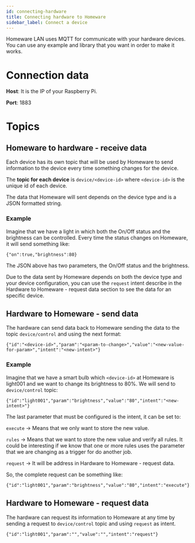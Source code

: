 ```yaml
---
id: connecting-hardware
title: Connecting hardware to Homeware
sidebar_label: Connect a device
---
```


Homeware LAN uses MQTT for communicate with your hardware devices. You can use any example and library that you want in order to make it works.

# Connection data
**Host**: It is the IP of your Raspberry Pi.

**Port**: 1883

# Topics
## Homeware to hardware - receive data

Each device has its own topic that will be used by Homeware to send information to the device every time something changes for the device.

The **topic for each device** is ```device/<device-id>``` where ```<device-id>``` is the unique id of each device.

The data that Homeware will sent depends on the device type and is a JSON formatted string.

### Example
Imagine that we have a light in which both the On/Off status and the brightness can be controlled. Every time the status changes on Homeware, it will send something like:

```
{"on":true,"brightness":80}
```

The JSON above has two parameters, the On/Off status and the brightness.

Due to the data sent by Homeware depends on both the device type and your device configuration, you can use the ```request``` intent describe in the Hardware to Homeware - request data section to see the data for an specific device.

## Hardware to Homeware - send data
The hardware can send data back to Homeware sending the data to the topic ```device/control``` and using the next format:

```
{"id":"<device-id>","param":"<param-to-change>","value":"<new-value-for-param>","intent":"<new-intent>"}
```
### Example
Imagine that we have a smart bulb which ```<device-id>``` at Homeware is light001 and we want to change its brightness to 80%. We will send to ```device/control``` topic:

```
{"id":"light001","param":"brightness","value":"80","intent":"<new-intent>"}
```

The last parameter that must be configured is the intent, it can be set to:

```execute``` -> Means that we only want to store the new value.

```rules``` -> Means that we want to store the new value and verify all rules. It could be interesting if we know that one or more rules uses the parameter that we are changing as a trigger for do another job.

```request``` -> It will be address in Hardware to Homeware - request data.

So, the complete request can be something like:

```
{"id":"light001","param":"brightness","value":"80","intent":"execute"}
```

## Hardware to Homeware - request data

The hardware can request its information to Homeware at any time by sending a request to ```device/control``` topic and using ```request``` as intent.

```
{"id":"light001","param":"","value":"","intent":"request"}
```
